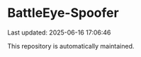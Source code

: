 # BattleEye-Spoofer

Last updated: 2025-06-16 17:06:46

This repository is automatically maintained.
